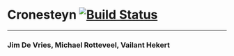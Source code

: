 # Cronesteyn [![Build Status](https://travis-ci.org/TheAnarchoX/MonkeyBusiness.svg?branch=master)](https://travis-ci.org/TheAnarchoX/MonkeyBusiness)
---
### Jim De Vries, Michael Rotteveel, Vailant Hekert
